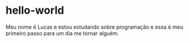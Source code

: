# hello-world
Meu nome é Lucas e estou estudando sobre programação e essa é meu primeiro passo para um dia me tornar alguém. 

